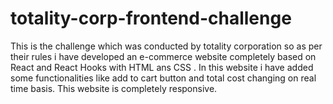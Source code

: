 # totality-corp-frontend-challenge
This is the challenge which was conducted by totality corporation so as per their rules i have developed an e-commerce website completely based on React and React Hooks with HTML ans CSS .
In this website i have added some functionalities like add to cart button and total cost changing on real time basis.
This website is completely responsive.
